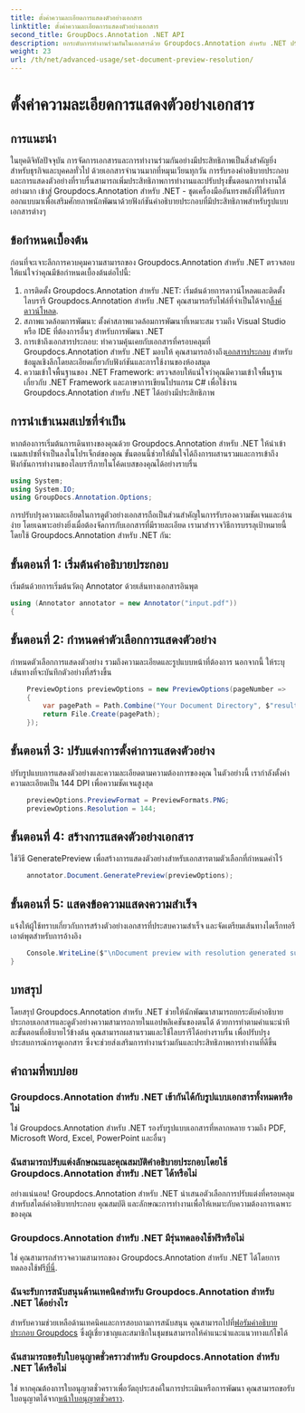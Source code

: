 ```yaml
---
title: ตั้งค่าความละเอียดการแสดงตัวอย่างเอกสาร
linktitle: ตั้งค่าความละเอียดการแสดงตัวอย่างเอกสาร
second_title: GroupDocs.Annotation .NET API
description: ยกระดับการทำงานร่วมกันในเอกสารด้วย Groupdocs.Annotation สำหรับ .NET ปรับปรุงคำอธิบายประกอบและดูตัวอย่างฟังก์ชันการทำงานได้อย่างราบรื่น
weight: 23
url: /th/net/advanced-usage/set-document-preview-resolution/
---
```


# ตั้งค่าความละเอียดการแสดงตัวอย่างเอกสาร

## การแนะนำ
ในยุคดิจิทัลปัจจุบัน การจัดการเอกสารและการทำงานร่วมกันอย่างมีประสิทธิภาพเป็นสิ่งสำคัญยิ่งสำหรับธุรกิจและบุคคลทั่วไป ด้วยเอกสารจำนวนมากที่หมุนเวียนทุกวัน การรับรองคำอธิบายประกอบและการแสดงตัวอย่างที่ราบรื่นสามารถเพิ่มประสิทธิภาพการทำงานและปรับปรุงขั้นตอนการทำงานได้อย่างมาก เข้าสู่ Groupdocs.Annotation สำหรับ .NET - ชุดเครื่องมืออันทรงพลังที่ได้รับการออกแบบมาเพื่อเสริมศักยภาพนักพัฒนาด้วยฟังก์ชันคำอธิบายประกอบที่มีประสิทธิภาพสำหรับรูปแบบเอกสารต่างๆ
## ข้อกำหนดเบื้องต้น
ก่อนที่จะเจาะลึกการควบคุมความสามารถของ Groupdocs.Annotation สำหรับ .NET ตรวจสอบให้แน่ใจว่าคุณมีข้อกำหนดเบื้องต้นต่อไปนี้:
1.  การติดตั้ง Groupdocs.Annotation สำหรับ .NET: เริ่มต้นด้วยการดาวน์โหลดและติดตั้งไลบรารี Groupdocs.Annotation สำหรับ .NET คุณสามารถรับไฟล์ที่จำเป็นได้จาก[ลิ้งค์ดาวน์โหลด](https://releases.groupdocs.com/annotation/net/).
2. สภาพแวดล้อมการพัฒนา: ตั้งค่าสภาพแวดล้อมการพัฒนาที่เหมาะสม รวมถึง Visual Studio หรือ IDE ที่ต้องการอื่นๆ สำหรับการพัฒนา .NET
3. การเข้าถึงเอกสารประกอบ: ทำความคุ้นเคยกับเอกสารที่ครอบคลุมที่ Groupdocs.Annotation สำหรับ .NET มอบให้ คุณสามารถอ้างถึง[เอกสารประกอบ](https://tutorials.groupdocs.com/annotation/net/) สำหรับข้อมูลเชิงลึกโดยละเอียดเกี่ยวกับฟังก์ชันและการใช้งานของห้องสมุด
4. ความเข้าใจพื้นฐานของ .NET Framework: ตรวจสอบให้แน่ใจว่าคุณมีความเข้าใจพื้นฐานเกี่ยวกับ .NET Framework และภาษาการเขียนโปรแกรม C# เพื่อใช้งาน Groupdocs.Annotation สำหรับ .NET ได้อย่างมีประสิทธิภาพ

## การนำเข้าเนมสเปซที่จำเป็น
หากต้องการเริ่มต้นการเดินทางของคุณด้วย Groupdocs.Annotation สำหรับ .NET ให้นำเข้าเนมสเปซที่จำเป็นลงในโปรเจ็กต์ของคุณ ขั้นตอนนี้ช่วยให้มั่นใจได้ถึงการผสานรวมและการเข้าถึงฟังก์ชันการทำงานของไลบรารีภายในโค้ดเบสของคุณได้อย่างราบรื่น

```csharp
using System;
using System.IO;
using GroupDocs.Annotation.Options;
```

การปรับปรุงความละเอียดในการดูตัวอย่างเอกสารถือเป็นส่วนสำคัญในการรับรองความชัดเจนและอ่านง่าย โดยเฉพาะอย่างยิ่งเมื่อต้องจัดการกับเอกสารที่มีรายละเอียด เรามาสำรวจวิธีการบรรลุเป้าหมายนี้โดยใช้ Groupdocs.Annotation สำหรับ .NET กัน:
## ขั้นตอนที่ 1: เริ่มต้นคำอธิบายประกอบ
เริ่มต้นด้วยการเริ่มต้นวัตถุ Annotator ด้วยเส้นทางเอกสารอินพุต
```csharp
using (Annotator annotator = new Annotator("input.pdf"))
{
```
## ขั้นตอนที่ 2: กำหนดค่าตัวเลือกการแสดงตัวอย่าง
กำหนดตัวเลือกการแสดงตัวอย่าง รวมถึงความละเอียดและรูปแบบหน้าที่ต้องการ นอกจากนี้ ให้ระบุเส้นทางที่จะบันทึกตัวอย่างที่สร้างขึ้น
```csharp
    PreviewOptions previewOptions = new PreviewOptions(pageNumber =>
    {
        var pagePath = Path.Combine("Your Document Directory", $"result_with_resolution_{pageNumber}.png");
        return File.Create(pagePath);
    });
```
## ขั้นตอนที่ 3: ปรับแต่งการตั้งค่าการแสดงตัวอย่าง
ปรับรูปแบบการแสดงตัวอย่างและความละเอียดตามความต้องการของคุณ ในตัวอย่างนี้ เรากำลังตั้งค่าความละเอียดเป็น 144 DPI เพื่อความชัดเจนสูงสุด
```csharp
    previewOptions.PreviewFormat = PreviewFormats.PNG;
    previewOptions.Resolution = 144;
```
## ขั้นตอนที่ 4: สร้างการแสดงตัวอย่างเอกสาร
ใช้วิธี GeneratePreview เพื่อสร้างการแสดงตัวอย่างสำหรับเอกสารตามตัวเลือกที่กำหนดค่าไว้
```csharp
    annotator.Document.GeneratePreview(previewOptions);
```
## ขั้นตอนที่ 5: แสดงข้อความแสดงความสำเร็จ
แจ้งให้ผู้ใช้ทราบเกี่ยวกับการสร้างตัวอย่างเอกสารที่ประสบความสำเร็จ และจัดเตรียมเส้นทางไดเร็กทอรีเอาต์พุตสำหรับการอ้างอิง
```csharp
    Console.WriteLine($"\nDocument preview with resolution generated successfully.\nCheck output in {"Your Document Directory"}.");
}
```

## บทสรุป
โดยสรุป Groupdocs.Annotation สำหรับ .NET ช่วยให้นักพัฒนาสามารถยกระดับคำอธิบายประกอบเอกสารและดูตัวอย่างความสามารถภายในแอปพลิเคชันของตนได้ ด้วยการทำตามคำแนะนำทีละขั้นตอนที่อธิบายไว้ข้างต้น คุณสามารถผสานรวมและใช้ไลบรารีได้อย่างราบรื่น เพื่อปรับปรุงประสบการณ์การดูเอกสาร ซึ่งจะช่วยส่งเสริมการทำงานร่วมกันและประสิทธิภาพการทำงานที่ดีขึ้น
## คำถามที่พบบ่อย
### Groupdocs.Annotation สำหรับ .NET เข้ากันได้กับรูปแบบเอกสารทั้งหมดหรือไม่
ใช่ Groupdocs.Annotation สำหรับ .NET รองรับรูปแบบเอกสารที่หลากหลาย รวมถึง PDF, Microsoft Word, Excel, PowerPoint และอื่นๆ
### ฉันสามารถปรับแต่งลักษณะและคุณสมบัติคำอธิบายประกอบโดยใช้ Groupdocs.Annotation สำหรับ .NET ได้หรือไม่
อย่างแน่นอน! Groupdocs.Annotation สำหรับ .NET นำเสนอตัวเลือกการปรับแต่งที่ครอบคลุมสำหรับสไตล์คำอธิบายประกอบ คุณสมบัติ และลักษณะการทำงานเพื่อให้เหมาะกับความต้องการเฉพาะของคุณ
### Groupdocs.Annotation สำหรับ .NET มีรุ่นทดลองใช้ฟรีหรือไม่
ใช่ คุณสามารถสำรวจความสามารถของ Groupdocs.Annotation สำหรับ .NET ได้โดยการทดลองใช้ฟรี[ที่นี่](https://releases.groupdocs.com/).
### ฉันจะรับการสนับสนุนด้านเทคนิคสำหรับ Groupdocs.Annotation สำหรับ .NET ได้อย่างไร
 สำหรับความช่วยเหลือด้านเทคนิคและการสอบถามการสนับสนุน คุณสามารถไปที่[ฟอรัมคำอธิบายประกอบ Groupdocs](https://forum.groupdocs.com/c/annotation/10) ซึ่งผู้เชี่ยวชาญและสมาชิกในชุมชนสามารถให้คำแนะนำและแนวทางแก้ไขได้
### ฉันสามารถขอรับใบอนุญาตชั่วคราวสำหรับ Groupdocs.Annotation สำหรับ .NET ได้หรือไม่
 ใช่ หากคุณต้องการใบอนุญาตชั่วคราวเพื่อวัตถุประสงค์ในการประเมินหรือการพัฒนา คุณสามารถขอรับใบอนุญาตได้จาก[หน้าใบอนุญาตชั่วคราว](https://purchase.groupdocs.com/temporary-license/).